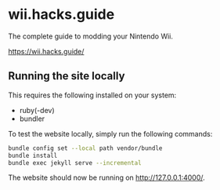 # wii.hacks.guide

The complete guide to modding your Nintendo Wii.

https://wii.hacks.guide/

## Running the site locally

This requires the following installed on your system:
- ruby(-dev)
- bundler

To test the website locally, simply run the following commands:
```sh
bundle config set --local path vendor/bundle
bundle install
bundle exec jekyll serve --incremental
```
The website should now be running on http://127.0.0.1:4000/.
